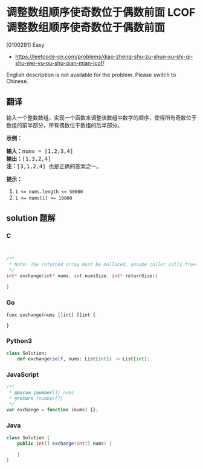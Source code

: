 # 调整数组顺序使奇数位于偶数前面 LCOF 调整数组顺序使奇数位于偶数前面

[0100291] Easy

- https://leetcode-cn.com/problems/diao-zheng-shu-zu-shun-xu-shi-qi-shu-wei-yu-ou-shu-qian-mian-lcof/

English description is not available for the problem. Please switch to Chinese.

## 翻译

输入一个整数数组，实现一个函数来调整该数组中数字的顺序，使得所有奇数位于数组的前半部分，所有偶数位于数组的后半部分。

**示例：**

<pre><strong>输入：</strong>nums =&nbsp;[1,2,3,4]
<strong>输出：</strong>[1,3,2,4] 
<strong>注：</strong>[3,1,2,4] 也是正确的答案之一。</pre>

**提示：**

1.  `1 <= nums.length <= 50000`
2.  `1 <= nums[i] <= 10000`

## solution 题解

### C

```c


/**
 * Note: The returned array must be malloced, assume caller calls free().
 */
int* exchange(int* nums, int numsSize, int* returnSize){

}


```

### Go

```golang
func exchange(nums []int) []int {

}
```

### Python3

```python
class Solution:
    def exchange(self, nums: List[int]) -> List[int]:
```

### JavaScript

```javascript
/**
 * @param {number[]} nums
 * @return {number[]}
 */
var exchange = function (nums) {};
```

### Java

```java
class Solution {
    public int[] exchange(int[] nums) {

    }
}
```
